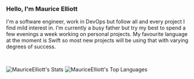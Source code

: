 <!--
**MauriceElliott/MauriceElliott** is a ✨ _special_ ✨ repository because its `README.md` (this file) appears on your GitHub profile.

Here are some ideas to get you started:

- 🔭 I’m currently working on ...
- 🌱 I’m currently learning ...
- 👯 I’m looking to collaborate on ...
- 🤔 I’m looking for help with ...
- 💬 Ask me about ...
- 📫 How to reach me: ...
- 😄 Pronouns: ...
- ⚡ Fun fact: ...
-->

### Hello, I'm Maurice Elliott

I'm a software engineer, work in DevOps but follow all and every project I find mild interest in.
I'm currently a busy father but try my best to spend a few evenings a week working on personal projects.
My favourite language at the moment is Swift so most new projects will be using that with varying degrees of success.

<br>

![MauriceElliott's Stats](https://github-readme-stats.vercel.app/api?username=MauriceElliott&theme=gruvbox&show_icons=true&hide_border=false&count_private=true)
![MauriceElliott's Top Languages](https://github-readme-stats.vercel.app/api/top-langs/?username=MauriceElliott&theme=gruvbox&show_icons=true&hide_border=false&layout=compact)
